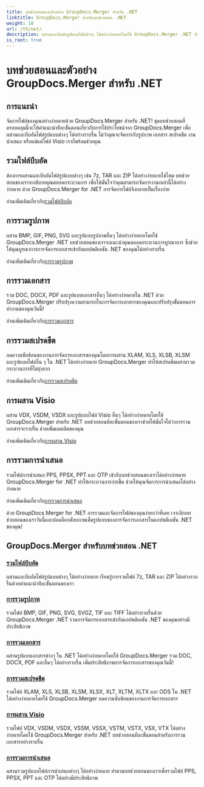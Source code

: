 ```yaml
---
title: บทช่วยสอนและตัวอย่าง GroupDocs.Merger สำหรับ .NET
linktitle: GroupDocs.Merger สำหรับบทช่วยสอน .NET
weight: 10
url: /th/net/
description: ผสานและบีบอัดรูปแบบไฟล์ต่างๆ ได้อย่างง่ายดายโดยใช้ GroupDocs.Merger .NET เรียนรู้คำแนะนำทีละขั้นตอนเกี่ยวกับการรวมรูปภาพ เอกสาร และอื่นๆ อีกมากมาย!
is_root: true
---
```


# บทช่วยสอนและตัวอย่าง GroupDocs.Merger สำหรับ .NET

## การแนะนำ

จัดการไฟล์ของคุณอย่างง่ายดายด้วย GroupDocs.Merger สำหรับ .NET! ชุดบทช่วยสอนที่ครอบคลุมนี้จะให้คำแนะนำทีละขั้นตอนเกี่ยวกับการใช้ประโยชน์จาก GroupDocs.Merger เพื่อผสานและบีบอัดไฟล์รูปแบบต่างๆ ได้อย่างราบรื่น ไม่ว่าคุณจะจัดการกับรูปภาพ เอกสาร สเปรดชีต งานนำเสนอ หรือแม้แต่ไฟล์ Visio เราก็พร้อมช่วยคุณ

## รวมไฟล์บีบอัด
ต้องการผสานและบีบอัดไฟล์รูปแบบต่างๆ เช่น 7z, TAR และ ZIP ได้อย่างง่ายดายใช่ไหม บทช่วยสอนของเราจะอธิบายคุณตลอดกระบวนการ เพื่อให้มั่นใจว่าคุณสามารถจัดการงานเหล่านี้ได้อย่างง่ายดาย ด้วย GroupDocs.Merger for .NET การจัดการไฟล์จึงกลายเป็นเรื่องง่าย

 อ่านเพิ่มเติมเกี่ยวกับ[รวมไฟล์บีบอัด](./merge-compress-files/)

## การรวมรูปภาพ
ผสาน BMP, GIF, PNG, SVG และรูปแบบรูปภาพอื่นๆ ได้อย่างง่ายดายโดยใช้ GroupDocs.Merger .NET บทช่วยสอนของเราจะแนะนำคุณตลอดกระบวนการบูรณาการ ซึ่งช่วยให้คุณบูรณาการการจัดการเอกสารเข้ากับแอปพลิเคชัน .NET ของคุณได้อย่างราบรื่น

 อ่านเพิ่มเติมเกี่ยวกับ[การรวมรูปภาพ](./image-merging/)

## การรวมเอกสาร
รวม DOC, DOCX, PDF และรูปแบบเอกสารอื่นๆ ได้อย่างง่ายดายใน .NET ด้วย GroupDocs.Merger ปรับปรุงความสามารถในการจัดการเอกสารของคุณและปรับปรุงขั้นตอนการทำงานของคุณวันนี้!

 อ่านเพิ่มเติมเกี่ยวกับ[การรวมเอกสาร](./document-merging/)

## การรวมสเปรดชีต
ลดความซับซ้อนของงานการจัดการเอกสารของคุณโดยการผสาน XLAM, XLS, XLSB, XLSM และรูปแบบไฟล์อื่น ๆ ใน .NET ได้อย่างง่ายดาย GroupDocs.Merger ทำให้สเปรดชีตผสานรวมกระบวนการที่ไม่ยุ่งยาก

 อ่านเพิ่มเติมเกี่ยวกับ[การรวมสเปรดชีต](./spreadsheet-merging/)

## การผสาน Visio
ผสาน VDX, VSDM, VSDX และรูปแบบไฟล์ Visio อื่นๆ ได้อย่างง่ายดายโดยใช้ GroupDocs.Merger สำหรับ .NET บทช่วยสอนทีละขั้นตอนของเราช่วยให้มั่นใจได้ว่าการรวมเอกสารจะราบรื่น ช่วยเพิ่มผลผลิตของคุณ

 อ่านเพิ่มเติมเกี่ยวกับ[การผสาน Visio](./visio-merging/)

## การรวมการนำเสนอ
รวมไฟล์การนำเสนอ PPS, PPSX, PPT และ OTP เข้ากับบทช่วยสอนของเราได้อย่างง่ายดาย GroupDocs.Merger for .NET ทำให้กระบวนการง่ายขึ้น ช่วยให้คุณจัดการการนำเสนอได้อย่างง่ายดาย

 อ่านเพิ่มเติมเกี่ยวกับ[การรวมการนำเสนอ](./presentation-merging/)

ด้วย GroupDocs.Merger for .NET การรวมและจัดการไฟล์ของคุณง่ายกว่าที่เคย เจาะลึกบทช่วยสอนของเราวันนี้และปลดล็อกศักยภาพเต็มรูปแบบของการจัดการเอกสารในแอปพลิเคชัน .NET ของคุณ!
## GroupDocs.Merger สำหรับบทช่วยสอน .NET
### [รวมไฟล์บีบอัด](./merge-compress-files/)
ผสานและบีบอัดไฟล์รูปแบบต่างๆ ได้อย่างง่ายดาย เรียนรู้การรวมไฟล์ 7z, TAR และ ZIP ได้อย่างราบรื่นด้วยคำแนะนำทีละขั้นตอนของเรา
### [การรวมรูปภาพ](./image-merging/)
รวมไฟล์ BMP, GIF, PNG, SVG, SVGZ, TIF และ TIFF ได้อย่างราบรื่นด้วย GroupDocs.Merger .NET รวมการจัดการเอกสารเข้ากับแอปพลิเคชัน .NET ของคุณอย่างมีประสิทธิภาพ
### [การรวมเอกสาร](./document-merging/)
ผสานรูปแบบเอกสารต่างๆ ใน .NET ได้อย่างง่ายดายโดยใช้ GroupDocs.Merger รวม DOC, DOCX, PDF และอื่นๆ ได้อย่างราบรื่น เพิ่มประสิทธิภาพการจัดการเอกสารของคุณวันนี้!
### [การรวมสเปรดชีต](./spreadsheet-merging/)
รวมไฟล์ XLAM, XLS, XLSB, XLSM, XLSX, XLT, XLTM, XLTX และ ODS ใน .NET ได้อย่างง่ายดายโดยใช้ GroupDocs.Merger ลดความซับซ้อนของงานการจัดการเอกสาร
### [การผสาน Visio](./visio-merging/)
รวมไฟล์ VDX, VSDM, VSDX, VSSM, VSSX, VSTM, VSTX, VSX, VTX ได้อย่างง่ายดายโดยใช้ GroupDocs.Merger สำหรับ .NET บทช่วยสอนทีละขั้นตอนสำหรับการรวมเอกสารอย่างราบรื่น
### [การรวมการนำเสนอ](./presentation-merging/)
ผสานรวมรูปแบบไฟล์การนำเสนอต่างๆ ได้อย่างง่ายดาย ทำตามบทช่วยสอนของเราเพื่อรวมไฟล์ PPS, PPSX, PPT และ OTP ได้อย่างมีประสิทธิภาพ